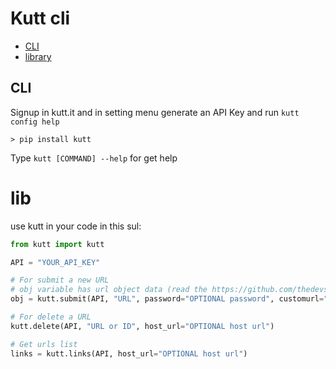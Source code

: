 # Kutt cli

- [CLI](https://github.com/realamirali/kutt-cli#cli)
- [library](https://github.com/realamirali/kutt-cli#lib)

## CLI

Signup in kutt.it and in setting menu generate an API Key and run `kutt config help`

```
> pip install kutt
```
Type `kutt [COMMAND] --help` for get help

# lib

use kutt in your code in this sul:  
```python
from kutt import kutt

API = "YOUR_API_KEY"

# For submit a new URL
# obj variable has url object data (read the https://github.com/thedevs-network/kutt#api document)
obj = kutt.submit(API, "URL", password="OPTIONAL password", customurl="OPTIONAL customurl", reuse=True, host_url="OPTIONAL host url") # reuse, customurl and password are OPTIONAL

# For delete a URL
kutt.delete(API, "URL or ID", host_url="OPTIONAL host url")

# Get urls list
links = kutt.links(API, host_url="OPTIONAL host url")
```
